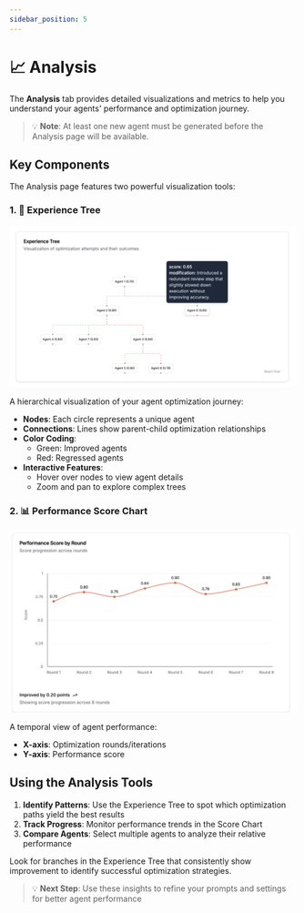 ```yaml
---
sidebar_position: 5
---
```


# 📈 Analysis

The **Analysis** tab provides detailed visualizations and metrics to help you understand your agents' performance and optimization journey.

> 💡 **Note**: At least one new agent must be generated before the Analysis page will be available.

## Key Components

The Analysis page features two powerful visualization tools:

### 1. 🌳 Experience Tree

![Experience Tree](img/analysis_page/tree.png)

A hierarchical visualization of your agent optimization journey:

- **Nodes**: Each circle represents a unique agent
- **Connections**: Lines show parent-child optimization relationships
- **Color Coding**:
  - Green: Improved agents
  - Red: Regressed agents
- **Interactive Features**:
  - Hover over nodes to view agent details
  - Zoom and pan to explore complex trees

### 2. 📊 Performance Score Chart

![Performance Score Chart](img/analysis_page/performance-graph.png)

A temporal view of agent performance:

- **X-axis**: Optimization rounds/iterations
- **Y-axis**: Performance score

## Using the Analysis Tools

1. **Identify Patterns**: Use the Experience Tree to spot which optimization paths yield the best results
2. **Track Progress**: Monitor performance trends in the Score Chart
3. **Compare Agents**: Select multiple agents to analyze their relative performance

Look for branches in the Experience Tree that consistently show improvement to identify successful optimization strategies.

> 💡 **Next Step**: Use these insights to refine your prompts and settings for better agent performance
